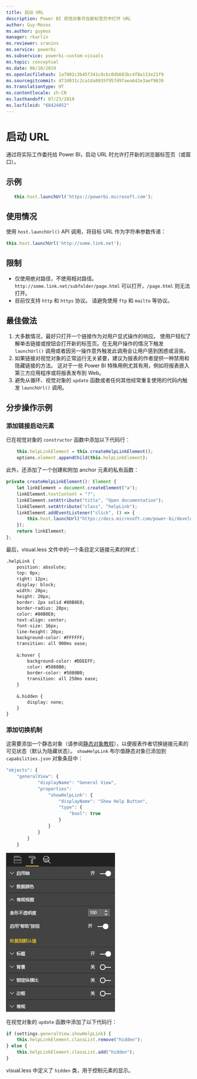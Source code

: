 ```yaml
---
title: 启动 URL
description: Power BI 视觉对象可在新标签页中打开 URL
author: Guy-Moses
ms.author: guymos
manager: rkarlin
ms.reviewer: sranins
ms.service: powerbi
ms.subservice: powerbi-custom-visuals
ms.topic: conceptual
ms.date: 06/18/2019
ms.openlocfilehash: 1a7002c3b45f341c0cbc0db683bc4f8a113e21f9
ms.sourcegitcommit: 473d031c2ca1da8935f957d9faea642e3aef9839
ms.translationtype: HT
ms.contentlocale: zh-CN
ms.lasthandoff: 07/23/2019
ms.locfileid: "68424852"
---
```

# <a name="launch-url"></a>启动 URL

通过将实际工作委托给 Power BI，启动 URL 时允许打开新的浏览器标签页（或窗口）。

## <a name="sample"></a>示例

```typescript
   this.host.launchUrl('https://powerbi.microsoft.com');
```

## <a name="usage"></a>使用情况

使用 `host.launchUrl()` API 调用，将目标 URL 作为字符串参数传递：

```typescript
this.host.launchUrl('http://some.link.net');
```

## <a name="restrictions"></a>限制

* 仅使用绝对路径，不使用相对路径。 `http://some.link.net/subfolder/page.html` 可以打开，`/page.html` 则无法打开。
* 目前仅支持 `http` 和 `https` 协议。 请避免使用 `ftp` 和 `mailto` 等协议。

## <a name="best-practices"></a>最佳做法

1. 大多数情况，最好只打开一个链接作为对用户显式操作的响应。 使用户轻松了解单击链接或按钮会打开新的标签页。在无用户操作的情况下触发 `launchUrl()` 调用或者因另一操作意外触发此调用会让用户感到困惑或沮丧。
2. 如果链接对视觉对象的正常运行无关紧要，建议为报表的作者提供一种禁用和隐藏链接的方法。 这对于一些 Power BI 特殊用例尤其有用，例如将报表嵌入第三方应用程序或将报表发布到 Web。
3. 避免从循环、视觉对象的 `update` 函数或者任何其他经常重复使用的代码内触发 `launchUrl()` 调用。

## <a name="step-by-step-example"></a>分步操作示例

### <a name="adding-a-link-launching-element"></a>添加链接启动元素

已在视觉对象的 `constructor` 函数中添加以下代码行：

```typescript
    this.helpLinkElement = this.createHelpLinkElement();
    options.element.appendChild(this.helpLinkElement);
```

此外，还添加了一个创建和附加 anchor 元素的私有函数：

```typescript
private createHelpLinkElement(): Element {
    let linkElement = document.createElement("a");
    linkElement.textContent = "?";
    linkElement.setAttribute("title", "Open documentation");
    linkElement.setAttribute("class", "helpLink");
    linkElement.addEventListener("click", () => {
        this.host.launchUrl("https://docs.microsoft.com/power-bi/developer/custom-visual-develop-tutorial");
    });
    return linkElement;
};
```

最后，visual.less 文件中的一个条目定义链接元素的样式：

```less
.helpLink {
    position: absolute;
    top: 0px;
    right: 12px;
    display: block;
    width: 20px;
    height: 20px;
    border: 2px solid #80B0E0;
    border-radius: 20px;
    color: #80B0E0;
    text-align: center;
    font-size: 16px;
    line-height: 20px;
    background-color: #FFFFFF;
    transition: all 900ms ease;

    &:hover {
        background-color: #DDEEFF;
        color: #5080B0;
        border-color: #5080B0;
        transition: all 250ms ease;
    }

    &.hidden {
        display: none;
    }
}
```

### <a name="adding-a-toggling-mechanism"></a>添加切换机制

这需要添加一个静态对象（请参阅[静态对象教程](https://microsoft.github.io/PowerBI-visuals/docs/concepts/objects-and-properties)），以便报表作者切换链接元素的可见状态（默认为隐藏状态）。
`showHelpLink` 布尔值静态对象已添加到 `capabilities.json` 对象条目中：

```typescript
"objects": {
    "generalView": {
            "displayName": "General View",
            "properties":
                "showHelpLink": {
                    "displayName": "Show Help Button",
                    "type": {
                        "bool": true
                    }
                }
            }
        }
    }
```

![启动 URL 切换](./media/launchurl-toggle.png)

在视觉对象的 `update` 函数中添加了以下代码行：

```typescript
if (settings.generalView.showHelpLink) {
    this.helpLinkElement.classList.remove("hidden");
} else {
    this.helpLinkElement.classList.add("hidden");
}
```

visual.less 中定义了 `hidden` 类，用于控制元素的显示。
